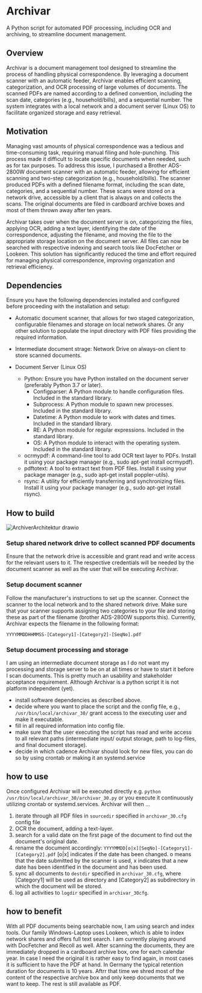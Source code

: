 # Archivar
A Python script for automated PDF processing, including OCR and archiving, to streamline document management.

## Overview
Archivar is a document management tool designed to streamline the process of handling physical correspondence. By leveraging a document scanner with an automatic feeder, Archivar enables efficient scanning, categorization, and OCR processing of large volumes of documents. The scanned PDFs are named according to a defined convention, including the scan date, categories (e.g., household/bills), and a sequential number. The system integrates with a local network and a document server (Linux OS) to facilitate organized storage and easy retrieval.

## Motivation
Managing vast amounts of physical correspondence was a tedious and time-consuming task, requiring manual filing and hole-punching. This process made it difficult to locate specific documents when needed, such as for tax purposes.
To address this issue, I purchased a Brother ADS-2800W document scanner with an automatic feeder, allowing for efficient scanning and two-step categorization (e.g., household/bills). The scanner produced PDFs with a defined filename format, including the scan date, categories, and a sequential number. These scans were stored on a network drive, accessible by a client that is always on and collects the scans. The original documents are filed in cardboard archive boxes and most of them thrown away after ten years.

Archivar takes over when the document server is on, categorizing the files, applying OCR, adding a text layer, identifying the date of the correspondence, adjusting the filename, and moving the file to the appropriate storage location on the document server. All files can now be searched with respective indexing and search tools like DocFetcher or Lookeen. This solution has significantly reduced the time and effort required for managing physical correspondence, improving organization and retrieval efficiency.

## Dependencies
Ensure you have the following dependencies installed and configured before proceeding with the installation and setup:

- Automatic document scanner, that allows for two staged categorization, configurable filenames and storage on local network shares. Or any other solution to populate the input directory with PDF files providing the required information.
  
- Intermediate document strage: Network Drive on always-on client to store scanned documents.
  
- Document Server (Linux OS)
  - Python: Ensure you have Python installed on the document server (preferably Python 3.7 or later).
    - Configparser: A Python module to handle configuration files. Included in the standard library.
    - Subprocess: A Python module to spawn new processes. Included in the standard library.
    - Datetime: A Python module to work with dates and times. Included in the standard library.
    - RE: A Python module for regular expressions. Included in the standard library.
    - OS: A Python module to interact with the operating system. Included in the standard library.  
  - ocrmypdf: A command-line tool to add OCR text layer to PDFs. Install it using your package manager (e.g., sudo apt-get install ocrmypdf).
  - pdftotext: A tool to extract text from PDF files. Install it using your package manager (e.g., sudo apt-get install poppler-utils).
  - rsync: A utility for efficiently transferring and synchronizing files. Install it using your package manager (e.g., sudo apt-get install rsync).
    
## How to build

![ArchiverArchitektur drawio](https://github.com/user-attachments/assets/cc479eea-7e1f-40cc-93f1-12152e71a94a)

### Setup shared network drive to collect scanned PDF documents
Ensure that the network drive is accessible and grant read and write access for the relevant users to it. The respective credentials will be needed by the document scanner as well as the user that will be executing Archivar.

### Setup document scanner
Follow the manufacturer's instructions to set up the scanner. Connect the scanner to the local network and to the shared network drive. Make sure that your scanner supports assigning two categories to your file and storing these as part of the filename (brother ADS-2800W supports this). Currently, Archivar expects the filename in the following format: 

`YYYYMMDDHHMMSS-[Category1]-[Category2]-[SeqNo].pdf`

### Setup document processing and storage
I am using an intermediate document storage as I do not want my processing and storage server to be on at all times or have to start it before I scan documents. This is pretty much an usability and stakeholder acceptance requirement. Although Archivar is a python script it is not platform independent (yet).

- install software dependencies as described above.
- decide where you want to place the script and the config file, e.g., `/usr/bin/local/archivar_30/` grant access to the executing user and make it executable.
- fill in all required information into config file.
- make sure that the user executing the script has read and write access to all relevant paths (intermediate input/ output storage, path to log-files, and final document storage).
- decide in which cadence Archivar should look for new files, you can do so by using crontab or making it an systemd.service

## how to use
Once configured Archivar will be executed directly e.g. `python /usr/bin/local/archivar_30/archivar_30.py` or you execute it continuously utilizing crontab or systemd.services.
Archivar will then ...
1. iterate through all PDF files in `sourcedir` specified in `archivar_30.cfg` config file
2. OCR the document, adding a text-layer.
3. search for a valid date on the first page of the document to find out the document's original date.
4. rename the document accordingly: `YYYYMMDD[o|x][SeqNo]-[Category1]-[Category2].pdf` [o|x] indicates if the date has been changed. o means that the date submitted by the scanner is used, x indicates that a new date has been identified in the document and has been used.
5. sync all documents to `destdir` specified in `archivar_30.cfg`, where [Category1] will be used as directory and [Category2] as subdirectory in which the document will be stored.
6. log all activities to `logdir` specified in `archivar_30cfg`.

## how to benefit
With all PDF documents being searchable now, I am using search and index tools.
Our family Windows-Laptop uses Lookeen, which is able to index network shares and offers full text search.
I am currently playing around with DocFetcher and Recoll as well.
After scanning the documents, they are immediately dropped in a cardboard archive box, one for each calendar year. In case I need the original it is rather easy to find again, in most cases it is sufficient to have the PDF at hand. In Germany the typical retention duration for documents is 10 years. Aftrr that time we shred most of the content of the respective archive box and only keep documents that we want to keep. The rest is still available as PDF.

